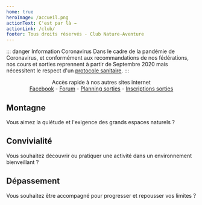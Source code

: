 ```yaml
---
home: true
heroImage: /accueil.png
actionText: C'est par là →
actionLink: /club/
footer: Tous droits réservés - Club Nature-Aventure
---
```


::: danger Information Coronavirus
Dans le cadre de la pandémie de Coronavirus, et conformément aux recommandations de nos fédérations, nos cours et sorties reprennent à partir de Septembre 2020 mais nécessitent le respect d'un [protocole sanitaire](/protocole_sanitaire_covid19.pdf).
:::
<div class="header">
<center>
Accès rapide à nos autres sites internet</br>
<a href="https://www.facebook.com/Club-Nature-Aventure-1590487804525243/">Facebook</a> - <a href="http://escalade-rando.forumactif.org/">Forum</a> - <a href="https://docs.google.com/spreadsheets/d/1bJdfMZ8-hy7DUY-EpduZLUOfKhXzFJ9aSxLjs6kpHoM">Planning sorties</a> - <a href="https://docs.google.com/spreadsheets/d/13dZUsElSpxh-M1WLNwYloBK5i4iQYgpYDvCaXy6OP8Y">Inscriptions sorties</a>
</center>
</div>

<div class="features">
  <div class="feature">
    <h2>Montagne</h2>
    <p>Vous aimez la quiétude et l'exigence des grands espaces naturels ?</p>
  </div>
  <div class="feature">
    <h2>Convivialité</h2>
    <p>Vous souhaitez découvrir ou pratiquer une activité dans un environnement bienveillant ?</p>
  </div>
  <div class="feature">
    <h2>Dépassement</h2>
    <p>Vous souhaitez être accompagné pour progresser et repousser vos limites ?</p>
  </div>
</div>

